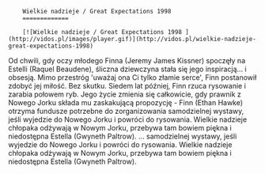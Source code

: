
        Wielkie nadzieje / Great Expectations 1998 
        =============
        
        [![Wielkie nadzieje / Great Expectations 1998 ](http://vidos.pl/images/player.gif)](http://vidos.pl/wielkie-nadzieje-great-expectations-1998)
        
        
 Od chwili, gdy oczy młodego Finna (Jeremy James Kissner) spoczęły na Estelli (Raquel Beaudene), śliczna dziewczyna stała się jego inspiracją... i obsesją. Mimo przestróg 'uważaj ona Ci tylko złamie serce', Finn postanowił zdobyć jej miłość. Bez skutku. Siedem lat później, Finn rzuca rysowanie i zarabia połowem ryb. Jego życie zmienia się całkowicie, gdy prawnik z Nowego Jorku składa mu zaskakującą propozycję - Finn (Ethan Hawke) otrzyma fundusze potrzebne do zorganizowania samodzielnej wystawy, jeśli wyjedzie do Nowego Jorku i powróci do rysowania. Wielkie nadzieje chłopaka odżywają w Nowym Jorku, przebywa tam bowiem piękna i niedostępna Estella (Gwyneth Paltrow).   ... samodzielnej wystawy, jeśli wyjedzie do Nowego Jorku i powróci do rysowania. Wielkie nadzieje chłopaka odżywają w Nowym Jorku, przebywa tam bowiem piękna i niedostępna Estella (Gwyneth Paltrow).
    